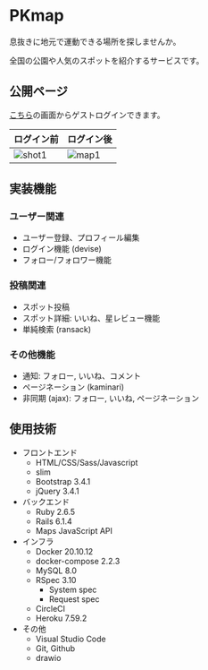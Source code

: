 # PKmap
息抜きに地元で運動できる場所を探しませんか。

全国の公園や人気のスポットを紹介するサービスです。

<!--
目的: googlemapのような情報の蓄積 Twitterのような呟きではない

苦労したこと

導入
- docker, cicd, devise, rspec, webpack

フロントエンド
- レスポンシブ スマホでは下端にfooterを固定
- 微調整 通知のベル position: relative
- 構成に関する知識や方法が知らない 人のgithubを見た

バックエンド
- 地図の表示
  - homeページ JSにerbを入れる 繰り返し
  - 詳細ページ JSにインスタンス変数を入れる gon
- seed を綺麗に書く (フォロー、いいね、コメント) * 通知
- フォーム送信のpath 作成・削除 (routes, posts/show, comments/comment)

インフラ
- 環境構築
  - Docker
    - build, test
    - 3つの環境
      - RSpec
  - CircleCI
    - プルリクエストのやり方
- 何10分も時間がかかる

参考
- メルカリ, インスタ, googlemap, amazon
- その他

方針
- わからないことをメモして1つ1つ潰していった

感想
- slimによるコード量削減がすごい
- フロントとバックエンドの両立の難しさ 手が回らない
- JSの読み込み時間がかかる...

-->

## 公開ページ
[こちら](https://rails-pk.herokuapp.com/)の画面からゲストログインできます。

|ログイン前|ログイン後|
|---|---|
|![shot1](https://user-images.githubusercontent.com/67915047/156552349-62b13de9-9c28-407a-ab60-dec68d50429f.png)|![map1](https://user-images.githubusercontent.com/67915047/157975655-bfceb0a0-667a-4e14-b5e0-993cf8482ed0.jpg)|


## 実装機能

### ユーザー関連
* ユーザー登録、プロフィール編集
* ログイン機能 (devise)
* フォロー/フォロワー機能

### 投稿関連
* スポット投稿
* スポット詳細: いいね、星レビュー機能
* 単純検索 (ransack)

### その他機能
* 通知: フォロー, いいね、コメント
* ページネーション (kaminari)
* 非同期 (ajax): フォロー, いいね, ページネーション

## 使用技術
* フロントエンド
  * HTML/CSS/Sass/Javascript
  * slim
  * Bootstrap 3.4.1
  * jQuery 3.4.1
* バックエンド
  * Ruby 2.6.5
  * Rails 6.1.4
  * Maps JavaScript API
* インフラ
  * Docker 20.10.12
  * docker-compose 2.2.3
  <!-- * Puma -->
  * MySQL 8.0
  * RSpec 3.10
    * System spec
    * Request spec
  * CircleCI
  * Heroku 7.59.2
* その他
  * Visual Studio Code
  * Git, Github
  * drawio
